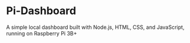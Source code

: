 # Pi-Dashboard
A simple local dashboard built with Node.js, HTML, CSS, and JavaScript, running on Raspberry Pi 3B+
